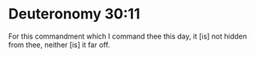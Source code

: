 # Deuteronomy 30:11

For this commandment which I command thee this day, it [is] not hidden from thee, neither [is] it far off.